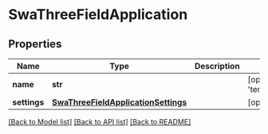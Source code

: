 # SwaThreeFieldApplication

## Properties
Name | Type | Description | Notes
------------ | ------------- | ------------- | -------------
**name** | **str** |  | [optional] [default to 'template_swa3field']
**settings** | [**SwaThreeFieldApplicationSettings**](SwaThreeFieldApplicationSettings.md) |  | [optional] 

[[Back to Model list]](../README.md#documentation-for-models) [[Back to API list]](../README.md#documentation-for-api-endpoints) [[Back to README]](../README.md)

